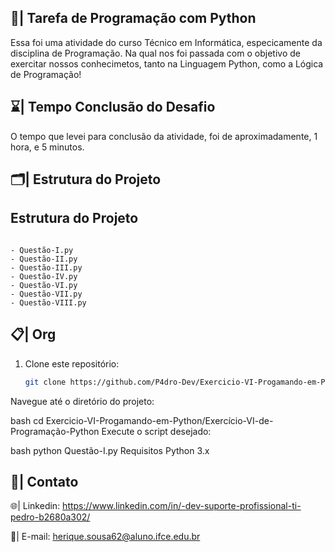 ## 📄| Tarefa de Programação com Python
 
   Essa foi uma atividade do curso Técnico em Informática, especicamente da disciplina de Programação. Na qual nos foi passada com o objetivo de exercitar nossos conhecimetos, tanto na Linguagem Python, como a Lógica de Programação!

## ⌛| Tempo Conclusão do Desafio

   O tempo que levei para conclusão da atividade, foi de aproximadamente, 1 hora, e 5 minutos.
   
## 🗂️| Estrutura do Projeto

## Estrutura do Projeto

```

- Questão-I.py
- Questão-II.py
- Questão-III.py
- Questão-IV.py
- Questão-VI.py
- Questão-VII.py
- Questão-VIII.py

```
 
## 📋| Org

1. Clone este repositório:
   ```bash
   git clone https://github.com/P4dro-Dev/Exercicio-VI-Progamando-em-Python.git
   
Navegue até o diretório do projeto:


bash
cd Exercicio-VI-Progamando-em-Python/Exercício-VI-de-Programação-Python
Execute o script desejado:

bash
python Questão-I.py
Requisitos
Python 3.x
   
## 📱| Contato

 🌐| Linkedin: https://www.linkedin.com/in/-dev-suporte-profissional-ti-pedro-b2680a302/

 📩| E-mail: herique.sousa62@aluno.ifce.edu.br
